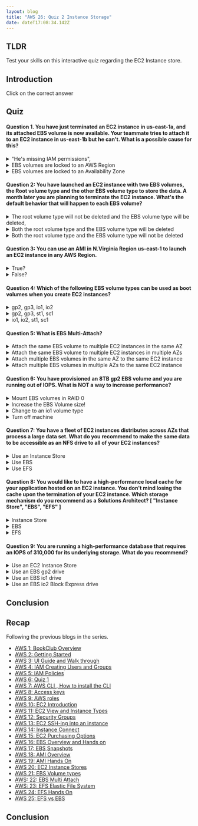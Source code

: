 ```yaml
---
layout: blog
title: "AWS 26: Quiz 2 Instance Storage"
date: dateT17:08:34.142Z
---
```


## TLDR

Test your skills on this interactive quiz regarding the EC2 Instance store.

## Introduction

Click on the correct answer

## Quiz

<style>
  .correct{
        color: #9C27B0;
    -webkit-box-shadow: 5px 5px 20px 5px #FF19FD;
    box-shadow: 0px 2px 11px 4px #FF19FD;
    border-radius: 10%;
    margin: 14px;
  }
</style>
<!DOCTYPE html>
<html lang="en">
  <head>
    <meta charset="UTF-8" />
    <meta http-equiv="X-UA-Compatible" content="IE=edge" />
    <meta name="viewport" content="width=device-width, initial-scale=1.0" />
    <title>Document</title>
  </head>
  <body>
    <main class="quiz">
      <h4>
        Question 1. You have just terminated an EC2 instance in us-east-1a, and its
        attached EBS volume is now available. Your teammate tries to attach it
        to an EC2 instance in us-east-1b but he can't. What is a possible cause
        for this?
      </h4>
      <details>
        <summary>"He's missing IAM permissions",</summary>
        <p>False</p>
      </details>
      <details>
        <summary>EBS volumes are locked to an AWS Region</summary>
        <p>False</p>
      </details>
      <details>
        <summary>EBS volumes are locked to an Availability Zone</summary>
        <p>
          <span class="correct">Correct! </span> EBS Volumes are created for a specific AZ. It is possible to
          migrate them between different AZs using EBS Snapshots.
        </p>
      </details>
    </main>
    <main class="quiz">
      <h4>
        Question 2: You have launched an EC2 instance with two EBS volumes, the
        Root volume type and the other EBS volume type to store the data. A
        month later you are planning to terminate the EC2 instance. What's the
        default behavior that will happen to each EBS volume?
      </h4>
      <details>
        <summary>
          The root volume type will not be deleted and the EBS volume type will
          be deleted,
        </summary>
        <p>
          <span class="correct">Correct! </span> By default, the Root volume type will be deleted as its
          Delete On Termination attribute is checked by default. Any other EBS
          volume types will not be deleted as its Delete On Termination
          attribute is disabled by default.
        </p>
      </details>
      <details>
        <summary>
          Both the root volume type and the EBS volume type will be deleted
        </summary>
        <p>False</p>
      </details>
      <details>
        <summary>
          Both the root volume type and the EBS volume type will not be deleted
        </summary>
        <p>False</p>
      </details>
    </main>
    <main class="quiz">
  <h4>
    Question 3: You can use an AMI in N.Virginia Region us-east-1 to launch an
    EC2 instance in any AWS Region.
  </h4>
  <details>
    <summary>True?</summary>
    <p>False</p>
  </details>
  <details>
    <summary>False?</summary>
    <p>
      <span class="correct">Correct! </span> AMIs are built for a specific AWS Region, they're unique for each
      AWS Region. You can't launch an EC2 instance using an AMI in another AWS
      Region, but you can copy the AMI to the target AWS Region and then use it
      to create your EC2 instances.
    </p>
  </details>
</main>
<main class="quiz">
  <h4>
    Question 4: Which of the following EBS volume types can be used as boot
    volumes when you create EC2 instances?
  </h4>
  <details>
    <summary>gp2, gp3, io1, io2</summary>
    <p>
      <span class="correct">Correct! </span> When creating EC2 instances, you can only use the following EBS
      volume types as boot volumes: gp2, gp3, io1, io2, and Magnetic (Standard).
    </p>
  </details>
  <details>
    <summary>gp2, gp3, st1, sc1</summary>
    <p>False</p>
  </details>
  <details>
    <summary>io1, io2, st1, sc1</summary>
    <p>False</p>
  </details>
</main>
<main class="quiz">
  <h4>Question 5: What is EBS Multi-Attach?</h4>
  <details>
    <summary>Attach the same EBS volume to multiple EC2 instances in the same AZ</summary>
    <p>
      <span class="correct">Correct! </span> Using EBS Multi-Attach, you can attach the same EBS volume to multiple EC2 instances in the same AZ. Each EC2 instance has full read/write permissions.
    </p>
  </details>
  <details>
    <summary>Attach the same EBS volume to multiple EC2 instances in multiple AZs</summary>
    <p>False</p>
  </details>
  <details>
    <summary>Attach multiple EBS volumes in the same AZ to the same EC2 instance</summary>
    <p>False</p>
  </details>
  <details>
    <summary>Attach multiple EBS volumes in multiple AZs to the same EC2 instance</summary>
    <p>False</p>
  </details>
</main>
<main class="quiz">
  <h4>
    Question 6: You have provisioned an 8TB gp2 EBS volume and you are running
    out of IOPS. What is NOT a way to increase performance?
  </h4>
  <details>
    <summary>Mount EBS volumes in RAID 0</summary>
    <p>False</p>
  </details>
  <details>
    <summary>Increase the EBS Volume size!</summary>
    <p>
      <span class="correct">Correct! </span> For EBS gp2 volumes, it has max. IOPS of 16,000 or equivalent
      5334 GB
    </p>
  </details>
  <details>
    <summary>Change to an io1 volume type</summary>
    <p>False</p>
  </details>
  <details>
    <summary>Turn off machine</summary>
    <p>False</p>
  </details>
</main>
<main class="quiz">
  <h4>
    Question 7: You have a fleet of EC2 instances distributes across AZs that
    process a large data set. What do you recommend to make the same data to be
    accessible as an NFS drive to all of your EC2 instances?
  </h4>
  <details>
    <summary>Use an Instance Store</summary>
    <p>False</p>
  </details>
  <details>
    <summary>Use EBS</summary>
    <p>
      <span class="correct">Correct! </span> EFS is a network file system (NFS) that allows you to mount the
      same file system on EC2 instances that are in different AZs.
    </p>
  </details>
  <details>
    <summary>Use EFS</summary>
    <p>False</p>
  </details>
</main>
<main class="quiz">
  <h4>
    Question 8: You would like to have a high-performance local cache for your
    application hosted on an EC2 instance. You don't mind losing the cache upon
    the termination of your EC2 instance. Which storage mechanism do you
    recommend as a Solutions Architect? [ "Instance Store", "EBS", "EFS" ]
  </h4>
  <details>
    <summary>Instance Store</summary>
    <p><span class="correct">Correct! </span> EC2 Instance Store provides the best disk I/O performance.</p>
  </details>
  <details>
    <summary>EBS</summary>
    <p>False</p>
  </details>
  <details>
    <summary>EFS</summary>
    <p>False</p>
  </details>
</main>
<main class="quiz">
  <h4>
    Question 9: You are running a high-performance database that requires an
    IOPS of 310,000 for its underlying storage. What do you recommend?
  </h4>
  <details>
    <summary>Use an EC2 Instance Store</summary>
    <p>
      <span class="correct">Correct! </span> You can run a database on an EC2 instance that uses an Instance
      Store, but you'll have a problem that the data will be lost if the EC2
      instance is stopped (it can be restarted without problems). One solution
      is that you can set up a replication mechanism on another EC2 instance
      with an Instance Store to have a standby copy. Another solution is to set
      up backup mechanisms for your data. It's all up to you how you want to set
      up your architecture to validate your requirements. In this use case, it's
      around IOPS, so we have to choose an EC2 Instance Store.
    </p>
  </details>
  <details>
    <summary>Use an EBS gp2 drive</summary>
    <p>False</p>
  </details>
  <details>
    <summary>Use an EBS io1 drive</summary>
    <p>False</p>
  </details>
  <details>
    <summary>Use an EBS io2 Block Express drive</summary>
    <p>False</p>
  </details>
</main>

  </body>
</html>

## Conclusion

## Recap

Following the previous blogs in the series.

- [AWS 1: BookClub Overview](https://magicishaqblog.netlify.app/aws/)
- [AWS 2: Getting Started](https://magicishaqblog.netlify.app/2023-01-23-aws-2-getting-started/)
- [AWS 3: UI Guide and Walk through](https://magicishaqblog.netlify.app/2023-01-27-aws-3-UI-guide-and-walkthrough)
- [AWS 4: IAM Creating Users and Groups](https://magicishaqblog.netlify.app/2023-01-28-aws-4-IAM)
- [AWS 5: IAM Policies](https://magicishaqblog.netlify.app/2023-02-03-aws-5-IAM-polices)
- [AWS 6: Quiz 1 ](https://magicishaqblog.netlify.app/aws-quiz-one)
- [AWS 7: AWS CLI , How to install the CLI](https://magicishaqblog.netlify.app/2023-10-03-aws-7-cli)
- [AWS 8: Access keys](https://magicishaqblog.netlify.app/2023-10-03-aws-8-access-keys)
- [AWS 9: AWS roles](https://magicishaqblog.netlify.app/2023-02-17-aws-9-roles)
- [AWS 10: EC2 Introduction](https://magicishaqblog.netlify.app/2023-02-24-aws-10-EC2/)
- [AWS 11: EC2 View and Instance Types](https://magicishaqblog.netlify.app/2023-03-03-aws-11-EC2-View-and-instance-types)
- [AWS 12: Security Groups](https://magicishaqblog.netlify.app/2023-03-10-aws-12-security-groups)
- [AWS 13: EC2 SSH-ing into an instance](https://magicishaqblog.netlify.app/2023-03-17-aws-13-ssh)
- [AWS 14: Instance Connect](https://magicishaqblog.netlify.app/2023-03-24-aws-14-instance-connect)
- [AWS 15: EC2 Purchasing Options](https://magicishaqblog.netlify.app/2023-03-31-aws-15-EC2-purchasing-options)
- [AWS 16: EBS Overview and Hands on](https://magicishaqblog.netlify.app/2023-04-14-aws-16-EBS-Overview-and-Hands-On)
- [AWS 17: EBS Snapshots](https://magicishaqblog.netlify.app/2023-04-21-aws-17-ebs-snapshots)
- [AWS 18: AMI Overview](https://magicishaqblog.netlify.app/2023-04-28-aws-18-ami)
- [AWS 19: AMI Hands On](https://magicishaqblog.netlify.app/2023-06-02-aws-19-AMI-Hands-On)
- [AWS 20: EC2 Instance Stores](https://magicishaqblog.netlify.app/2023-06-09-aws-20-EC2-Instance-Store)
- [AWS 21: EBS Volume types](https://magicishaqblog.netlify.app/2023-06-16-aws-21-EBS-volume-types)
- [AWS: 22: EBS Multi Attach](https://magicishaqblog.netlify.app/2023-06-23-aws-22-EBS-Multi-Attach)
- [AWS: 23: EFS Elastic File System](https://magicishaqblog.netlify.app/2023-06-30-aws-23-EFS-Elastic-File-System)
- [AWS 24: EFS Hands On](https://magicishasblog.netlify.app/2023-07-07-aws-24-EFS-Hands-On)
- [AWS 25: EFS vs EBS](https://magicishasblog.netlify.app/2023-07-14-aws-25-EFS-vs-EBS)

## Conclusion

